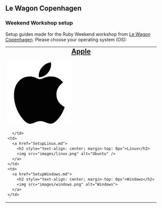 ## Le Wagon Copenhagen

### Weekend Workshop setup

Setup guides made for the Ruby Weekend workshop from [Le Wagon Copenhagen](https://www.lewagon.com/copenhagen). Please choose your operating system (OS):

<table>
  <tr>
      <td>
        <a href="SetupMacOS.md">
        <h2 style="text-align: center; margin-top: 0px">Apple</h2>
        </a>
        <a href="SetupMacOS.md">
          <img src="images/apple.png" alt="OSX" />
        </a>

      </td>
    <td>
      <a href="SetupLinux.md">
        <h2 style="text-align: center; margin-top: 0px">Linux</h2>
        <img src="images/linux.png" alt="Ubuntu" />
      </a>
    </td>
    <td>
      <a href="SetupWindows.md">
        <h2 style="text-align: center; margin-top: 0px">Windows</h2>
        <img src="images/windows.png" alt="Windows">
      </a>
    </td>
  </tr>
</table>

